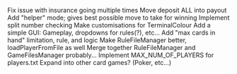 Fix issue with insurance going multiple times
Move deposit ALL into payout
Add "helper" mode; gives best possible move to take for winning
Implement split number checking
Make customisations for TerminalColour
Add a simple GUI: Gameplay, dropdowns for rules(?), etc...
Add "max cards in hand" limitation, rule, and logic
Make RuleFileManager better, loadPlayerFromFile as well
Merge together RuleFileManager and GameFilesManager probably...
Implement MAX_NUM_OF_PLAYERS for players.txt
Expand into other card games? (Poker, etc...)